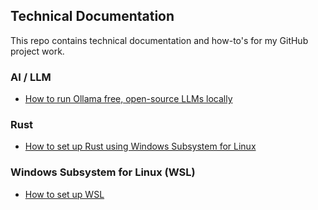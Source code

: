 ## Technical Documentation 

This repo contains technical documentation and how-to's for my GitHub project work.

### AI / LLM
* [How to run Ollama free, open-source LLMs locally](/ai-llm/ollama.md)

### Rust
* [How to set up Rust using Windows Subsystem for Linux](/rust/rust.md)

### Windows Subsystem for Linux (WSL)
* [How to set up WSL](/wsl/wsl.md)
